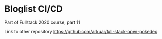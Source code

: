 # Bloglist CI/CD

Part of Fullstack 2020 course, part 11

Link to other repository https://github.com/arkuar/full-stack-open-pokedex
